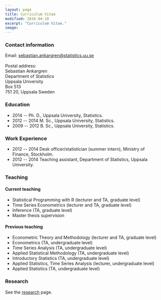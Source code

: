 ```yaml
---
layout: page
title: Curriculum Vitae
modified: 2016-04-10
excerpt: "Curriculum Vitae."
image:
---
```


### Contact information
Email: <sebastian.ankargren@statistics.uu.se><br><br>
Postal address:<br>
Sebastian Ankargren<br>
Department of Statistics<br>
Uppsala University<br>
Box 513<br>
751 20, Uppsala
Sweden

### Education

* 2014 --   Ph. D., Uppsala University, Statistics.
* 2012 -- 2014 M. Sc., Uppsala University, Statistics.
* 2009 -- 2012 B. Sc., Uppsala University, Statistics.

### Work Experience

* 2012 -- 2014 Desk officer/statistician (summer intern), Ministry of Finance, Stockholm.
* 2012 -- 2014 Teaching assistant, Department of Statistics, Uppsala University.

### Teaching

#### Current teaching
* Statistical Programming with R (lecturer and TA, graduate level)
* Time Series Econometrics (lecturer and TA, graduate level)
* Inference (TA, graduate level)
* Master thesis supervision

#### Previous teaching
* Econometric Theory and Methodology (lecturer and TA, graduate level)
* Econometrics (TA, undergraduate level)
* Time Series Analysis (TA, undergraduate level)
* Applied Statistical Methodology (TA, undergraduate level)
* Introductory Statistics (TA, undergraduate level)
* Applied Statistics, Time Series Analysis (lecturer, undergraduate level)
* Applied Statistics (TA, undergraduate level)

### Research
See the <a href="{{ site.url }}/research">research</a> page.